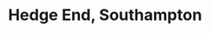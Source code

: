 ---
title: Hedge End, Southampton
url: /hedge-end-southampton/
latitude: 50.911
longitude: -1.305
---